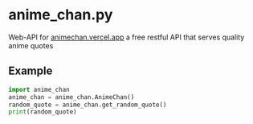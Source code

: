 # anime_chan.py
Web-API for [animechan.vercel.app](https://animechan.vercel.app) a free restful API that serves quality anime quotes

## Example
```python
import anime_chan
anime_chan = anime_chan.AnimeChan()
random_quote = anime_chan.get_random_quote()
print(random_quote)
```
